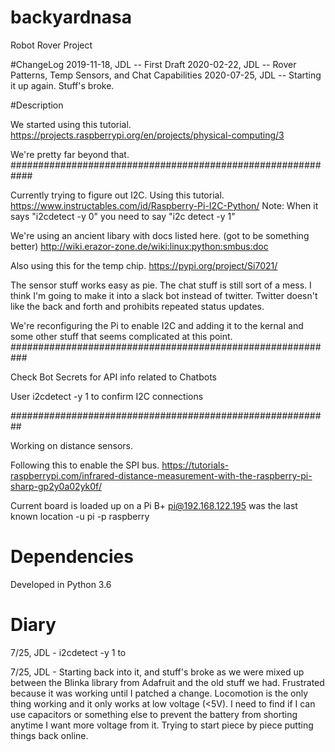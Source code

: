 # backyardnasa
Robot Rover Project

#ChangeLog
2019-11-18, JDL -- First Draft
2020-02-22, JDL -- Rover Patterns, Temp Sensors, and Chat Capabilities
2020-07-25, JDL -- Starting it up again.  Stuff's broke.

#Description

We started using this tutorial.
https://projects.raspberrypi.org/en/projects/physical-computing/3

We're pretty far beyond that.   
############################################################

Currently trying to figure out I2C.
Using this tutorial.
https://www.instructables.com/id/Raspberry-Pi-I2C-Python/
Note: When it says "i2cdetect -y 0" you need to say "i2c detect -y 1"

We're using an ancient libary with docs listed here. (got to be something better)
http://wiki.erazor-zone.de/wiki:linux:python:smbus:doc

Also using this for the temp chip.
https://pypi.org/project/Si7021/

The sensor stuff works easy as pie.   The chat stuff is still sort of a mess.
I think I'm going to make it into a slack bot instead of twitter.  Twitter doesn't
like the back and forth and prohibits repeated status updates.

We're reconfiguring the Pi to enable I2C and adding it to the kernal and some
other stuff that seems complicated at this point.
###########################################################

Check Bot Secrets for API info related to Chatbots

User i2cdetect -y 1 to confirm I2C connections

##########################################################

Working on distance sensors.

Following this to enable the SPI bus.
https://tutorials-raspberrypi.com/infrared-distance-measurement-with-the-raspberry-pi-sharp-gp2y0a02yk0f/



Current board is loaded up on a Pi B+
pi@192.168.122.195 was the last known location
-u pi -p raspberry



# Dependencies
Developed in Python 3.6

# Diary

7/25, JDL - i2cdetect -y 1 to

7/25, JDL - Starting back into it, and stuff's broke as we were mixed up between the Blinka library
  from Adafruit and the old stuff we had.  Frustrated because it was working until I patched a change.
  Locomotion is the only thing working and it only works at low voltage (<5V).  I need to find if I
  can use capacitors or something else to prevent the battery from shorting anytime I want more
  voltage from it.  Trying to start piece by piece putting things back online.
